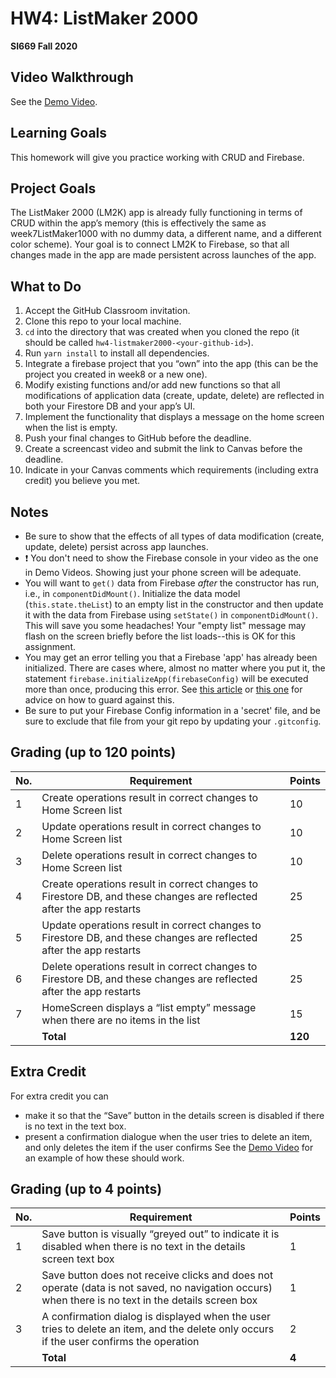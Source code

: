 # HW4: ListMaker 2000
**SI669 Fall 2020**

## Video Walkthrough
See the [Demo Video](https://youtu.be/bdeskk3JXYk).

## Learning Goals
This homework will give you practice working with CRUD and Firebase.

## Project Goals
The ListMaker 2000 (LM2K) app is already fully functioning in terms of CRUD within the app’s memory (this is effectively the same as week7ListMaker1000 with no dummy data, a different name, and a different color scheme). Your goal is to connect LM2K to Firebase, so that all changes made in the app are made persistent across launches of the app.

## What to Do
1. Accept the GitHub Classroom invitation.
2. Clone this repo to your local machine.
3. `cd` into the directory that was created when you cloned the repo (it should be called `hw4-listmaker2000-<your-github-id>`).
4. Run `yarn install` to install all dependencies.
5. Integrate a firebase project that you “own” into the app (this can be the project you created in week8 or a new one).
6. Modify existing functions and/or add new functions so that all modifications of application data (create, update, delete) are reflected in both your Firestore DB and your app’s UI.
7. Implement the functionality that displays a message on the home screen when the list is empty.
8. Push your final changes to GitHub before the deadline.
9. Create a screencast video and submit the link to Canvas before the deadline.
10. Indicate in your Canvas comments which requirements (including extra credit) you believe you met.

## Notes
* Be sure to show that the effects of all types of data modification (create, update, delete) persist across app launches.
* :exclamation: You don't need to show the Firebase console in your video as the one in Demo Videos. Showing just your phone screen will be adequate.
* You will want to `get()` data from Firebase *after* the constructor has run, i.e., in `componentDidMount()`. Initialize the data model (`this.state.theList`) to an empty list in the constructor and then update it with the data from Firebase using `setState()` in `componentDidMount()`. This will save you some headaches! Your "empty list" message may flash on the screen briefly before the list loads--this is OK for this assignment.
* You may get an error telling you that a Firebase 'app' has already been initialized. There are cases where, almost no matter where you put it, the statement `firebase.initializeApp(firebaseConfig)` will be executed more than once, producing this error. See [this article](https://github.com/vercel/next.js/issues/1999) or [this one](https://stackoverflow.com/questions/43331011/firebase-app-named-default-already-exists-app-duplicate-app) for advice on how to guard against this.
* Be sure to put your Firebase Config information in a 'secret' file, and be sure to exclude that file from your git repo by updating your `.gitconfig`.

## Grading (up to 120 points)
| No. | Requirement  | Points |
| --- | ------------- | ------------- |
| 1 | Create operations result in correct changes to Home Screen list | 10  |
| 2 | Update operations result in correct changes to Home Screen list | 10 |
| 3 | Delete operations result in correct changes to Home Screen list | 10 |
| 4 | Create operations result in correct changes to Firestore DB, and these changes are reflected after the app restarts | 25 |
| 5 | Update operations result in correct changes to Firestore DB, and these changes are reflected after the app restarts | 25 |
| 6 | Delete operations result in correct changes to Firestore DB, and these changes are reflected after the app restarts | 25 |
| 7 |  HomeScreen displays a “list empty” message when there are no items in the list | 15 |
|   | **Total** | **120**

## Extra Credit
For extra credit you can 
* make it so that the “Save” button in the details screen is disabled if there is no text in the text box.
* present a confirmation dialogue when the user tries to delete an item, and only deletes the item if the user confirms
See the [Demo Video](https://youtu.be/xDLquY98oVI) for an example of how these should work.

## Grading (up to 4 points)
| No. | Requirement  | Points |
| --- | ------------- | ------------- |
| 1 | Save button is visually “greyed out” to indicate it is disabled when there is no text in the details screen text box | 1  |
| 2 |  Save button does not receive clicks and does not operate (data is not saved, no navigation occurs) when there is no text in the details screen box | 1 |
| 3 | A confirmation dialog is displayed when the user tries to delete an item, and the delete only occurs if the user confirms the operation | 2 |
|   | **Total** | **4**
